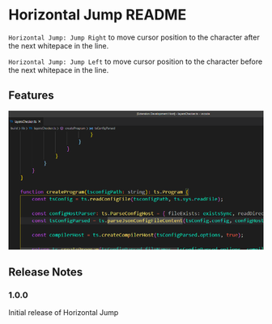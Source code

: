 # Horizontal Jump README

`Horizontal Jump: Jump Right` to move cursor position to the character after the next whitepace in the line.

`Horizontal Jump: Jump Left` to move cursor position to the character before the next whitepace in the line.

## Features

![feature](docs/feature.gif?raw=true "feature")

## Release Notes

### 1.0.0

Initial release of Horizontal Jump
